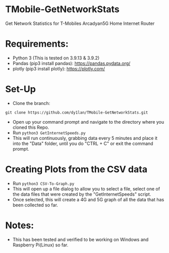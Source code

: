 # TMobile-GetNetworkStats
Get Network Statistics for T-Mobiles Arcadyan5G Home Internet Router

# Requirements:
- Python 3 (This is tested on 3.9.13 & 3.9.2)
- Pandas (pip3 install pandas): https://pandas.pydata.org/
- plotly (pip3 install plotly): https://plotly.com/

# Set-Up

- Clone the branch:

```
git clone https://github.com/dy1lan/TMobile-GetNetworkStats.git
```
- Open up your command prompt and navigate to the directory where you cloned this Repo.
- Run `python3 GetInternetSpeeds.py`
- This will run continuously, grabbing data every 5 minutes and place it into the "Data" folder, until you do "CTRL + C" or exit the command prompt.

# Creating Plots from the CSV data

- Run  `python3 CSV-To-Graph.py`
- This will open up a file dialog to allow you to select a file, select one of the data files that were created by the "GetInternetSpeeds" script.
- Once selected, this will create a 4G and 5G graph of all the data that has been collected so far.

# Notes:
- This has been tested and verified to be working on Windows and Raspberry Pi(Linux) so far.
